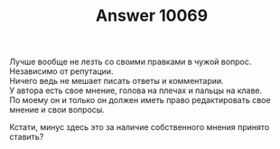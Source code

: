 ﻿---
title: "Answer 10069"
se.owner.user_id: 366178
se.owner.display_name: "Rus"
se.owner.link: "https://ru.meta.stackoverflow.com/users/366178/rus"
se.answer_id: 10069
se.question_id: 6971
se.post_type: answer
se.score: -2
se.is_accepted: False
---
<p>Лучше вообще не лезть со своими правками в чужой вопрос. Независимо от репутации.<br>
Ничего ведь не мешает писать ответы и комментарии.<br>
У автора есть свое мнение, голова на плечах и пальцы на клаве.<br>
По моему он и только он должен иметь право редактировать свое мнение и свои вопросы.  </p>

<p>Кстати, минус здесь это за наличие собственного мнения принято ставить?</p>
